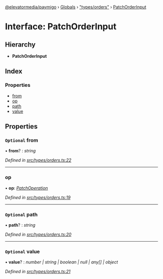 [@elevatormedia/paymigo](../README.md) › [Globals](../globals.md) › ["types/orders"](../modules/_types_orders_.md) › [PatchOrderInput](_types_orders_.patchorderinput.md)

# Interface: PatchOrderInput

## Hierarchy

-   **PatchOrderInput**

## Index

### Properties

-   [from](_types_orders_.patchorderinput.md#optional-from)
-   [op](_types_orders_.patchorderinput.md#op)
-   [path](_types_orders_.patchorderinput.md#optional-path)
-   [value](_types_orders_.patchorderinput.md#optional-value)

## Properties

### `Optional` from

• **from**? : _string_

_Defined in [src/types/orders.ts:22](https://github.com/ELEVATORmedia/paymigo/blob/ae92c39/src/types/orders.ts#L22)_

---

### op

• **op**: _[PatchOperation](../modules/_types_orders_.md#patchoperation)_

_Defined in [src/types/orders.ts:19](https://github.com/ELEVATORmedia/paymigo/blob/ae92c39/src/types/orders.ts#L19)_

---

### `Optional` path

• **path**? : _string_

_Defined in [src/types/orders.ts:20](https://github.com/ELEVATORmedia/paymigo/blob/ae92c39/src/types/orders.ts#L20)_

---

### `Optional` value

• **value**? : _number | string | boolean | null | any[] | object_

_Defined in [src/types/orders.ts:21](https://github.com/ELEVATORmedia/paymigo/blob/ae92c39/src/types/orders.ts#L21)_
